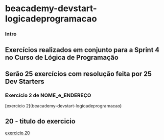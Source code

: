 # beacademy-devstart-logicadeprogramacao

### Intro

## Exercícios realizados em conjunto para a Sprint 4 no Curso de Lógica de Programação

## Serão 25 exercícios com resolução feita por 25 Dev Starters

### Exercício 2 de NOME_e_ENDEREÇO
[exercicio 2](beacademy-devstart-logicadeprogramacao\)

## 20 - titulo do exercicio
[exercicio 20](beacademy-devstart-logicadeprogramacao\exercicio20\exercicio20.txt)
